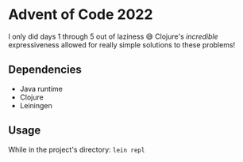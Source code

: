 # Advent of Code 2022
I only did days 1 through 5 out of laziness 😅 Clojure's _incredible_ expressiveness allowed for really simple solutions to these problems!

## Dependencies
* Java runtime
* Clojure
* Leiningen

## Usage
While in the project's directory: `lein repl`